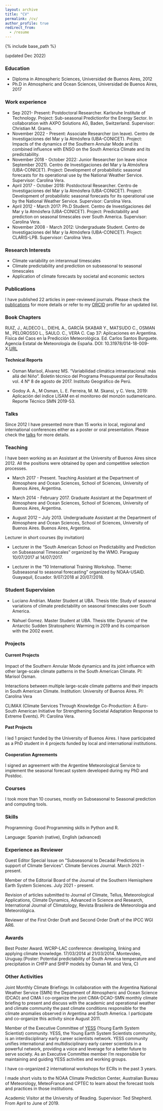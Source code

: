 ```yaml
---
layout: archive
title: "CV"
permalink: /cv/
author_profile: true
redirect_from:
  - /resume
---
```


{% include base_path %}

(updated Dec 2022)

### Education

* Diploma in Atmospheric Sciences, Universidad de Buenos Aires, 2012
* Ph.D in Atmospheric and Ocean Sciences, Universidad de Buenos Aires, 2017

### Work experience

* Sep 2021- Present: Postdoctoral Researcher. Karlsruhe Institute of Technology. Project: Sub-seasonal Predictionfor the Energy Sector. In collaboration with AXPO Solutions AG, Baden, Switzerland. Supervisor: Christian M. Grams.
* November 2022 - Present: Associate Researcher (on leave). Centro de Investigaciones del Mar y la Atmósfera (UBA-CONICET). Project: Impacts of the dynamics of the Southern Annular Mode and its combined influence with ENSO on the South America Climate and its predictability.
* November 2018 - October 2022: Junior Researcher (on leave since September 2021). Centro de Investigaciones del Mar y la Atmósfera (UBA-CONICET). Project: Development of probabilistic seasonal forecasts for its operational use by the National Weather Service. Supervisor: Carolina Vera.
* April 2017 - October 2018: Postdoctoral Researcher. Centro de Investigaciones del Mar y la Atmósfera (UBA-CONICET). Project: Development of probabilistic seasonal forecasts for its operational use by the National Weather Service. Supervisor: Carolina Vera.
* April 2012 - March 2017: Ph.D Student. Centro de Investigaciones del Mar y la Atmósfera (UBA-CONICET). Project: Predictability and prediction on seasonal timescales over South America. Supervisor: Carolina Vera.
* November 2008 - March 2012: Undergraduate Student. Centro de Investigaciones del Mar y la Atmósfera (UBA-CONICET). Project: CLARIS-LPB. Supervisor: Carolina Vera.
  
### Research Interests

* Climate variability on interannual timescales
* Climate predictability and prediction on subseasonal to seasonal timescales
* Application of climate forecasts by societal and economic sectors

### Publications

I have published 22 articles in peer-reviewed journals. Please check the [publications](https://marisolosman.github.io/publications/) for more details or refer to my [ORCID](https://orcid.org/0000-0002-6275-1454) profile for an updated list. 

### Book Chapters

RUIZ, J., ALDECO L., DIEHL A., GARCÍA SKABAR Y., MATSUDO C., OSMAN M., PELOROSSO L., SAULO. C., VERA C. Cap 37: Aplicaciones en Argentina. Física del Caos en la Predicción Meteorológica. Ed. Carlos Santos Burguete. Agencia Estatal de Meteorología de España. DOI: 10.31978/014-18-009-X.[URL](http://www.aemet.es/es/conocermas/recursos_en_linea/publicaciones_y_estudios/publicaciones/detalles/Fisica_del_caos_en_la_predicc_meteo)

#### Technical Reports

- Osman Marisol, Alvarez MS. “Variabilidad climática intraestacional: más allá del Niño”. Boletín técnico del Programa Presupuestal por Resultados vol. 4 N° 8 de agosto de 2017. Instituto Geográfico de Perú.

- Godoy A. A., M Osman, L. E. Ferreira, M. M. Skansi, y C. Vera, 2019: Aplicación del índice LISAM en el monitoreo del monzón sudamericano. Reporte Técnico SMN 2019-53.

### Talks

Since 2012 I have presented more than 15 works in local, regional and international conferences either as a poster or oral presentation. Please check the [talks](https://marisolosman.github.io/talks/) for more details.
 
### Teaching

I have been working as an Assistant at the University of Buenos Aires since 2012. All the positions were obtained by open and competitive selection processes.

- March 2017 - Present. Teaching Assistant at the Department of Atmosphere and Ocean Sciences, School of Sciences, University of Buenos Aires, Argentina.

- March 2014 - February 2017. Graduate Assistant at the Department of Atmosphere and Ocean Sciences, School of Sciences, University of Buenos Aires, Argentina.

- August 2012 – July 2013. Undergraduate Assistant at the Department of Atmosphere and  Ocean Sciences, School of Sciences, University of Buenos Aires. Buenos Aires, Argentina. 

Lecturer in short courses (by invitation)

- Lecturer in the “South American School on Predictability and Prediction on Subseasonal Timescales” organized by the WMO. Paraguay 10/07/2017 al 14/07/2017.

- Lecturer in the “10 International Training Workshop. Theme: Subseasonal to seasonal forecasting” organized by NOAA-USAID. Guayaquil, Ecuador. 9/07/2018 al 20/07/2018.
  
### Student Supervision

- Luciano Andrian. Master Student at UBA. Thesis title: Study of seasonal variations of climate predictability on seasonal timescales over South America.

- Nahuel Gomez. Master Student at UBA. Thesis title: Dynamic of the Antarctic Sudden Stratospheric Warming in 2019 and its comparison with the 2002 event.

### Projects


#### Current Projects

Impact of the Southern Annular Mode dynamics and its joint influence with other large-scale climate patterns in the South American Climate. PI: Marisol Osman. 

Interactions between multiple large-scale climate patterns and their impacts in South American Climate. Institution: University of Buenos Aires. PI: Carolina Vera

CLIMAX (Climate Services Through Knowledge Co-Production: A Euro-South American Initiative for Strengthening Societal Adaptation Response to Extreme Events). PI: Carolina Vera. 

#### Past Projects

I led 1 project funded by the University of Buenos Aires. I have participated as a PhD student in 4 projects funded by local and international institutions.


#### Cooperation Agreements

I signed an agreement with the Argentine Meteorological Service to implement the seasonal forecast system developed during my PhD and Postdoc.

### Courses

I took more than 10 courses, mostly on Subseasonal to Seasonal prediction and computing tools.

### Skills

Programming: Good Programming skills in Python and R.

Language: Spanish (native), English (advanced)

### Experience as Reviewer

Guest Editor Special Issue on "Subseasonal to Decadal Predictions in support of Climate Services". Climate Services Journal. March 2021 - present.

Member of the Editorial Board of the Journal of the Southern Hemisphere Earth System Sciences. July 2021 - present.

Revision of articles submitted to Journal of Climate, Tellus, Meteorological Applications, Climate Dynamics, Advanced in Science and Research, International Journal of Climatology, Revista Brasileira de Meteorologia and Meteorológica.

Reviewer of the First Order Draft and Second Order Draft of the IPCC WGI AR6.

### Awards

Best Poster Award. WCRP-LAC conference: developing, linking and applying climate knowledge. 17/03/2014 al 21/03/2014. Montevideo, Uruguay.(Poster: Potential predictability of South America temperature and precipitation in CHFP and SHFP models by Osman M. and Vera, C)

### Other Activities

Joint Monthly Climate Briefings: In collaboration with the Argentina National Weather Service (SMN) the Department of Atmospheric and Ocean Science (DCAO) and CIMA I co-organize the joint  CIMA-DCAO-SMN monthly climate briefing to present and discuss with the academic and operational weather and climate community the past climate conditions responsible for the climate anomalies observed in Argentina and South America. I participate and co-organize this activity since August 2011.

Member of the Executive Committee of [YESS](http://yess-community.org) (Young Earth System Scientist) community. YESS, the Young Earth System Scientists community, is an interdisciplinary early career scientists network. YESS community unifies international and multidisciplinary early career scientists in a powerful network, providing a voice and leverage for a better future to serve society. As an Executive Committee member I’m  responsible for maintaining and guiding YESS activities and working groups.

I have co-organized 2 international workshops for ECRs in the past 3 years.

I made short visits to the NOAA Climate Prediction Center, Australian Bureau of Meteorology, MeteoFrance and CPTEC to learn about the forecast tools and practices in those institutions.

Academic Visitor at the University of Reading. Supervisor: Ted Shepherd. From April to June of 2019.

